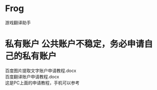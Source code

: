 # Frog
游戏翻译助手  
# 私有账户 公共账户不稳定，务必申请自己的私有账户
百度图片提取文字账户申请教程.docx  
百度翻译账户申请教程.docx  
这是PC上面的申请教程，手机可以参考
